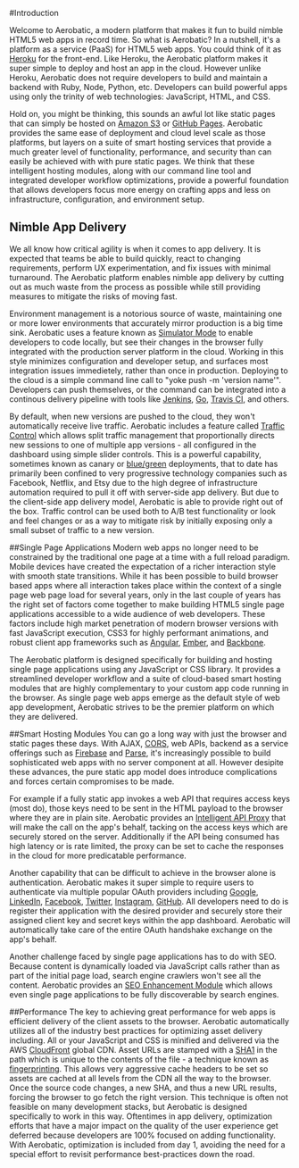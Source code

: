 
#Introduction

Welcome to Aerobatic, a modern platform that makes it fun to build nimble HTML5 web apps in record time. So what is Aerobatic? In a nutshell, it's a platform as a service (PaaS) for HTML5 web apps. You could think of it as [Heroku](http://www.heroku.com) for the front-end. Like Heroku, the Aerobatic platform makes it super simple to deploy and host an app in the cloud. However unlike Heroku, Aerobatic does not require developers to build and maintain a backend with Ruby, Node, Python, etc. Developers can build powerful apps using only the trinity of web technologies: JavaScript, HTML, and CSS. 

Hold on, you might be thinking, this sounds an awful lot like static pages that can simply be hosted on [Amazon S3](http://aws.amazon.com/s3) or [GitHub Pages](http://pages.github.com). Aerobatic provides the same ease of deployment and cloud level scale as those platforms, but layers on a suite of smart hosting services that provide a much greater level of functionality, performance, and security than can easily be achieved with with pure static pages. We think that these intelligent hosting modules, along with our command line tool and integrated developer workflow optimizations, provide a powerful foundation that allows developers focus more energy on crafting apps and less on infrastructure, configuration, and environment setup.

## Nimble App Delivery
We all know how critical agility is when it comes to app delivery. It is expected that teams be able to build quickly, react to changing requirements, perform UX experimentation, and fix issues with minimal turnaround. The Aerobatic platform enables nimble app delivery by cutting out as much waste from the process as possible while still providing measures to mitigate the risks of moving fast. 

Environment management is a notorious source of waste, maintaining one or more lower environments that accurately mirror production is a big time sink. Aerobatic uses a feature known as [Simulator Mode](#!/docs/developing-apps) to enable developers to code locally, but see their changes in the browser fully integrated with the production server platform in the cloud. Working in this style minimizes configuration and developer setup, and surfaces most integration issues immedietely, rather than once in production. Deploying to the cloud is a simple command line call to "yoke push -m 'version name'". Developers can push themselves, or the command can be integrated into a continous delivery pipeline with tools like [Jenkins](http://jenkins-ci.org/), [Go](http://www.thoughtworks.com/products/go-continuous-delivery), 
[Travis CI](https://travis-ci.org/), and others. 

By default, when new versions are pushed to the cloud, they won't automatically receive live traffic. Aerobatic includes a feature called [Traffic Control](#!/docs/traffic-control) which allows split traffic management that proportionally directs new sessions to one of multiple app versions - all configured in the dashboard using simple slider controls. This is a powerful capability, sometimes known as canary or [blue/green](http://martinfowler.com/bliki/BlueGreenDeployment.html) deployments, that to date has primarily been confined to very progressive technology companies such as Facebook, Netflix, and Etsy due to the high degree of infrastructure automation required to pull it off with server-side app delivery. But due to the client-side app delivery model, Aerobatic is able to provide right out of the box. Traffic control can be used both to A/B test functionality or look and feel changes or as a way to mitigate risk by initially exposing only a small subset of traffic to a new version. 

##Single Page Applications
Modern web apps no longer need to be constrained by the traditional one page at a time with a full reload paradigm. Mobile devices have created the expectation of a richer interaction style with smooth state transitions. While it has been possible to build browser based apps where all interaction takes place within the context of a single page web page load for several years, only in the last couple of years has the right set of factors come together to make building HTML5 single page applications accessible to a wide audience of web developers. These factors include high market penetration of modern browser versions with fast JavaScript execution, CSS3 for highly performant animations, and robust client app frameworks such as  [Angular](https://angularjs.org/), [Ember](http://emberjs.com/), and [Backbone](http://backbonejs.org/). 

The Aerobatic platform is designed specifically for building and hosting single page applications using any JavaScript or CSS library. It provides a streamlined developer workflow and a suite of cloud-based smart hosting modules that are highly complementary to your custom app code running in the browser. As single page web apps emerge as the default style of web app development, Aerobatic strives to be the premier platform on which they are delivered. 

##Smart Hosting Modules
You can go a long way with just the browser and static pages these days. With AJAX, [CORS](https://developer.mozilla.org/en-US/docs/HTTP/Access_control_CORS), web APIs, backend as a service offerings such as [Firebase](https://www.firebase.com/) and [Parse](https://parse.com/docs/js_guide), it's increasingly possible to build sophisticated web apps with no server component at all. However desipite these advances, the pure static app model does introduce complications and forces certain compromises to be made. 

For example if a fully static app invokes a web API that requires access keys (most do), those keys need to be sent in the HTML payload to the browser where they are in plain site. Aerobatic provides an [Intelligent API Proxy](#!/backend-integration) that will make the call on the app's behalf, tacking on the access keys which are securely stored on the server. Additionally if the API being consumed has high latency or is rate limited, the proxy can be set to cache the responses in the cloud for more predicatable performance. 

Another capability that can be difficult to achieve in the browser alone is authentication. Aerobatic makes it super simple to require users to authenticate via multiple popular OAuth providers including [Google](https://developers.google.com/accounts/docs/OAuth2), [LinkedIn](https://developer.linkedin.com/documents/authentication), [Facebook](https://developers.facebook.com/docs/facebook-login/login-flow-for-web/), [Twitter](https://dev.twitter.com/docs/auth/using-oauth), [Instagram](http://instagram.com/developer/), [GitHub](https://developer.github.com/v3/oauth/). All developers need to do is register their application with the desired provider and securely store their assigned client key and secret keys within the app dashboard. Aerobatic will automatically take care of the entire OAuth handshake exchange on the app's behalf.

Another challenge faced by single page applications has to do with SEO. Because content is dynamically loaded via JavaScript calls rather than as part of the initial page load, search engine crawlers won't see all the content. Aerobatic provides an [SEO Enhancement Module](#!/docs/seo) which allows even single page applications to be fully discoverable by search engines.

##Performance
The key to achieving great performance for web apps is efficient delivery of the client assets to the browser. Aerobatic automatically utilizes all of the industry best practices for optimizing asset delivery including. All or your JavaScript and CSS is minified and delivered via the AWS [CloudFront](http://aws.amazon.com/cloudfront/) global CDN. Asset URLs are stamped with a [SHA1](http://en.wikipedia.org/wiki/SHA-1) in the path which is unique to the contents of the file - a technique known as [fingerprinting](https://developers.google.com/speed/docs/best-practices/caching#LeverageBrowserCaching). This allows very aggressive cache headers to be set so assets are cached at all levels from the CDN all the way to the browser. Once the source code changes, a new SHA, and thus a new URL results, forcing the browser to go fetch the right version. This technique is often not feasible on many development stacks, but Aerobatic is designed specifically to work in this way. Oftentimes in app delivery, optimization efforts that have a major impact on the quality of the user experience get deferred because developers are 100% focused on adding functionality. With Aerobatic,  optimization is included from day 1, avoiding the need for a special effort to revisit performance best-practices down the road.
